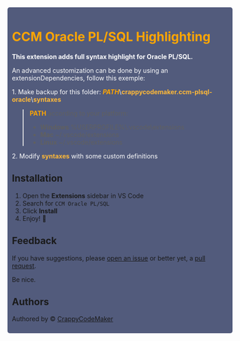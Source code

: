 <div style="background: #525B7C; border-radius: 5px"><div style="padding: 10px">

<h1 style="font-weight: bold; color: #ffa500">CCM Oracle PL/SQL Highlighting </h1>

<p style="font-weight: bold; color: white">This extension adds full syntax highlight for Oracle PL/SQL.</p>
<p style="color: white;">
An advanced customization can be done by using an extensionDependencies, follow this exemple:
</p><p style="color: white;">
1. Make backup for this folder: <b><i style="color: #ffa500;">PATH</i></b>\<b style="color: #ffb938;">crappycodemaker.ccm-plsql-oracle</b>\<b style="color: #ffb938;">syntaxes</b>

> <b style="color: #ffa500;">PATH</b> according to your platform:
>
> -   <b>Windows</b> %USERPROFILE%\\.vscode\extensions
> -   <b>Mac</b> ~/.vscode/extensions
> -   <b>Linux</b> ~/.vscode/extensions

</p><p style="color: white;">
2. Modify <b style="color: #ffb938;">syntaxes</b> with some custom definitions
</p>

## Installation

1. Open the **Extensions** sidebar in VS Code
2. Search for `CCM Oracle PL/SQL`
3. Click **Install**
4. Enjoy! 🎉

## Feedback

If you have suggestions, please [open an issue](https://github.com/CrappyCodeMaker/CCM-OraclePLSQL/issues) or better yet, a [pull request](https://github.com/CrappyCodeMaker/CCM-OraclePLSQL/pulls).

Be nice.

## Authors

Authored by © [CrappyCodeMaker](https://github.com/CrappyCodeMaker)

 </div>
 </div>
